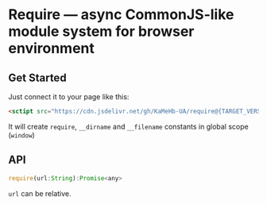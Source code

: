 # Require — async CommonJS-like module system for browser environment
## Get Started
Just connect it to your page like this:
```html
<sctipt src="https://cdn.jsdelivr.net/gh/KaMeHb-UA/require@{TARGET_VERSION}/next.min.js"></script>
```
It will create `require`, `__dirname` and `__filename` constants in global scope (`window`)
## API
```javascript
require(url:String):Promise<any>
```
`url` can be relative.
